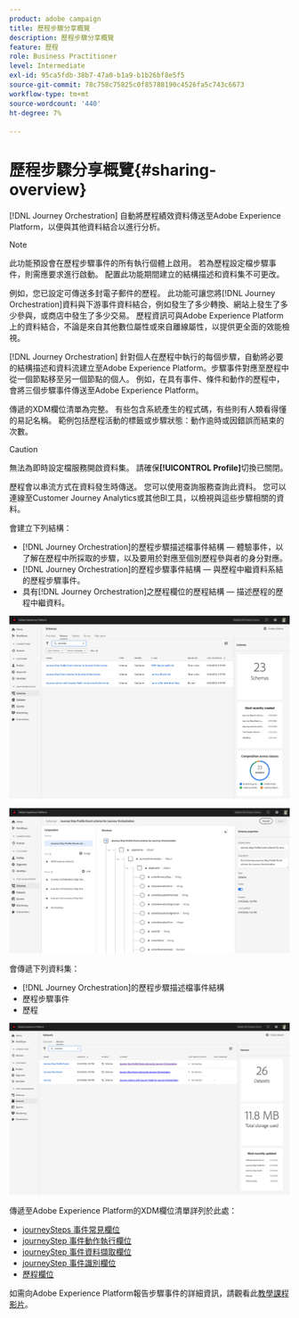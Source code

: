 ```yaml
---
product: adobe campaign
title: 歷程步驟分享概覽
description: 歷程步驟分享概覽
feature: 歷程
role: Business Practitioner
level: Intermediate
exl-id: 95ca5fdb-38b7-47a0-b1a9-b1b26bf8e5f5
source-git-commit: 78c758c75825c0f85788190c4526fa5c743c6673
workflow-type: tm+mt
source-wordcount: '440'
ht-degree: 7%

---
```


# 歷程步驟分享概覽{#sharing-overview}

[!DNL Journey Orchestration] 自動將歷程績效資料傳送至Adobe Experience Platform，以便與其他資料結合以進行分析。

>[!NOTE]
>
>此功能預設會在歷程步驟事件的所有執行個體上啟用。 若為歷程設定檔步驟事件，則需應要求進行啟動。 配置此功能期間建立的結構描述和資料集不可更改。

例如，您已設定可傳送多封電子郵件的歷程。 此功能可讓您將[!DNL Journey Orchestration]資料與下游事件資料結合，例如發生了多少轉換、網站上發生了多少參與，或商店中發生了多少交易。 歷程資訊可與Adobe Experience Platform上的資料結合，不論是來自其他數位屬性或來自離線屬性，以提供更全面的效能檢視。

[!DNL Journey Orchestration] 針對個人在歷程中執行的每個步驟，自動將必要的結構描述和資料流建立至Adobe Experience Platform。步驟事件對應至歷程中從一個節點移至另一個節點的個人。 例如，在具有事件、條件和動作的歷程中，會將三個步驟事件傳送至Adobe Experience Platform。

傳遞的XDM欄位清單為完整。 有些包含系統產生的程式碼，有些則有人類看得懂的易記名稱。 範例包括歷程活動的標籤或步驟狀態：動作逾時或因錯誤而結束的次數。

>[!CAUTION]
>
>無法為即時設定檔服務開啟資料集。 請確保&#x200B;**[!UICONTROL Profile]**&#x200B;切換已關閉。

歷程會以串流方式在資料發生時傳送。 您可以使用查詢服務查詢此資料。 您可以連線至Customer Journey Analytics或其他BI工具，以檢視與這些步驟相關的資料。

會建立下列結構：

* [!DNL Journey Orchestration]的歷程步驟描述檔事件結構 — 體驗事件，以了解在歷程中所採取的步驟，以及要用於對應至個別歷程參與者的身分對應。
* [!DNL Journey Orchestration]的歷程步驟事件結構 — 與歷程中繼資料系結的歷程步驟事件。
* 具有[!DNL Journey Orchestration]之歷程欄位的歷程結構 — 描述歷程的歷程中繼資料。

![](../assets/sharing1.png)

![](../assets/sharing2.png)

會傳遞下列資料集：

* [!DNL Journey Orchestration]的歷程步驟描述檔事件結構
* 歷程步驟事件
* 歷程

![](../assets/sharing3.png)

傳遞至Adobe Experience Platform的XDM欄位清單詳列於此處：

* [journeySteps 事件常見欄位](../building-journeys/sharing-common-fields.md)
* [journeyStep 事件動作執行欄位](../building-journeys/sharing-execution-fields.md)
* [journeyStep 事件資料擷取欄位](../building-journeys/sharing-fetch-fields.md)
* [journeyStep 事件識別欄位](../building-journeys/sharing-identity-fields.md)
* [歷程欄位](../building-journeys/sharing-journey-fields.md)

如需向Adobe Experience Platform報告步驟事件的詳細資訊，請觀看此[教學課程影片](https://experienceleague.adobe.com/docs/journey-orchestration-learn/tutorials/reporting-step-events-to-adobe-experience-platform.html)。
